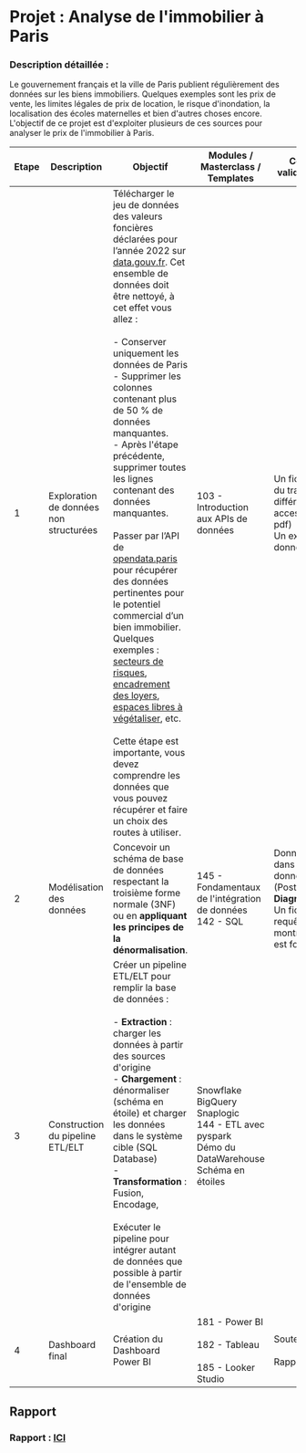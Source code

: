 # Projet : Analyse de l'immobilier à Paris

### Description détaillée :
Le gouvernement français et la ville de Paris publient régulièrement des données sur les biens immobiliers. Quelques exemples sont les prix de vente, les limites légales de prix de location, le risque d'inondation, la localisation des écoles maternelles et bien d'autres choses encore. L'objectif de ce projet est d'exploiter plusieurs de ces sources pour analyser le prix de l'immobilier à Paris.

<div align="justify">

| Etape | Description | Objectif | Modules / Masterclass / Templates | Conditions de validation du projet |
|-------|-------------|----------|------------------------------------|------------------------------------|
| 1 | Exploration de données non structurées | Télécharger le jeu de données des valeurs foncières déclarées pour l’année 2022 sur [data.gouv.fr](https://www.data.gouv.fr/fr/datasets/demandes-de-valeurs-foncieres/#/information). Cet ensemble de données doit être nettoyé, à cet effet vous allez : <br/><br/> - Conserver uniquement les données de Paris <br/> - Supprimer les colonnes contenant plus de 50 % de données manquantes. <br/> - Après l'étape précédente, supprimer toutes les lignes contenant des données manquantes. <br/><br/> Passer par l’API de [opendata.paris](https://opendata.paris.fr/pages/home/) pour récupérer des données pertinentes pour le potentiel commercial d’un bien immobilier. <br/> Quelques exemples : [secteurs de risques](https://opendata.paris.fr/explore/dataset/plu-secteurs-de-risques-delimites-par-le-ppri/information/?disjunctive.zonage&sort=-n_sq_pprizone), [encadrement des loyers](https://opendata.paris.fr/explore/dataset/logement-encadrement-des-loyers/information/?disjunctive.annee&disjunctive.id_zone&disjunctive.nom_quartier&disjunctive.piece&disjunctive.epoque&disjunctive.meuble_txt&sort=-id_quartier), [espaces libres à végétaliser](https://opendata.paris.fr/explore/dataset/plu-espaces-libres-a-vegetaliser-elv/information/?disjunctive.n_sq_ca), etc. <br/><br/> Cette étape est importante, vous devez comprendre les données que vous pouvez récupérer et faire un choix des routes à utiliser. | 103 - Introduction aux APIs de données | Un fichier explicatif du traitement et des différentes données accessibles (doc / pdf) <br/> Un exemple de données collectées. |
| 2 | Modélisation des données | Concevoir un schéma de base de données respectant la troisième forme normale (3NF) ou en **appliquant les principes de la dénormalisation**. | 145 - Fondamentaux de l'intégration de données <br/> 142 - SQL | Données stockées dans une base de données relationnelle (PostgreSQL/MySQL) <br/> **Diagramme UML** <br/> Un fichier de requêtes SQL pour montrer que la base est fonctionnelle |
| 3 | Construction du pipeline ETL/ELT | Créer un pipeline ETL/ELT pour remplir la base de données : <br/><br/> - **Extraction** : charger les données à partir des sources d'origine <br/> - **Chargement** : dénormaliser (schéma en étoile) et charger les données dans le système cible (SQL Database) <br/> - **Transformation** : Fusion, Encodage, <br/><br/> Exécuter le pipeline pour intégrer autant de données que possible à partir de l'ensemble de données d'origine | Snowflake <br/> BigQuery <br/> Snaplogic <br/> 144 - ETL avec pyspark <br/> Démo du DataWarehouse <br/> Schéma en étoiles |
| 4 | Dashboard final | Création du Dashboard Power BI | 181 - Power BI <br/><br/> 182 - Tableau <br/><br/> 185 - Looker Studio<br/> | Soutenance <br/><br/> Rapport |

</div>

## Rapport

### Rapport : [ICI](https://github.com/melanie-donne/Analyse_immobilier_paris/blob/main/rapports/rapport%20-%20Analyse%20de%20l'immobilier%20%C3%A0%20Paris%20-%20M%C3%A9lanie%20Donne.pdf)

